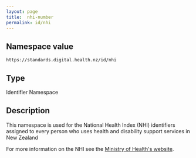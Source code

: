 ```yaml
---
layout: page
title:  nhi-number
permalink: id/nhi
---
```

Namespace value
---------------
```````````````````````````````````````````````````````
https://standards.digital.health.nz/id/nhi
```````````````````````````````````````````````````````

Type
----
Identifier Namespace

Description
-----------
This namespace is used for the National Health Index (NHI) identifiers assigned to every person who uses health and disability support services in New Zealand

For more information on the NHI see the [Ministry of Health's website](https://www.health.govt.nz/our-work/health-identity/national-health-index).
